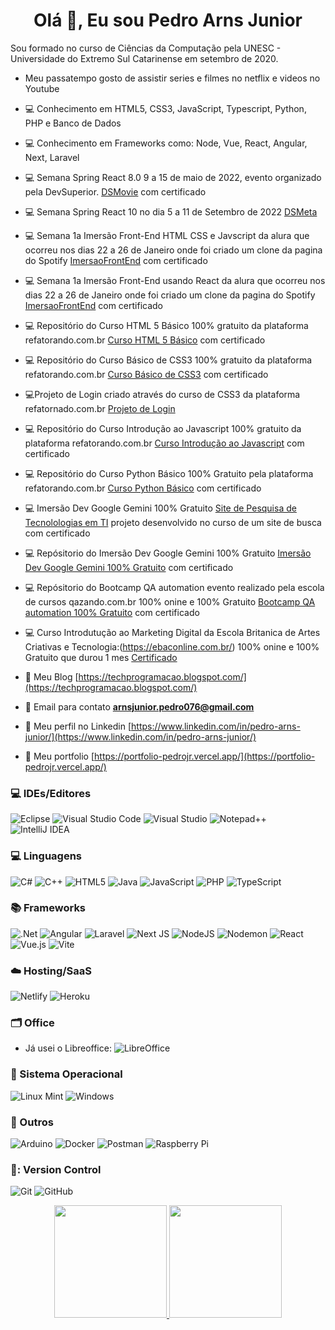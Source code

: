 <h1 align="center">Olá 👋, Eu sou Pedro Arns Junior</h1>

Sou formado no curso de Ciências da Computação pela UNESC - Universidade do Extremo Sul Catarinense em setembro de 2020.
 - Meu passatempo gosto de assistir series e filmes no netflix e videos no Youtube

 
 - :computer: Conhecimento em HTML5, CSS3, JavaScript, Typescript, Python, PHP e Banco de Dados
 - 💻 Conhecimento em Frameworks como: Node, Vue, React, Angular, Next, Laravel 
 - :computer: Semana Spring React 8.0 9 a 15 de maio de 2022, evento organizado pela DevSuperior. [DSMovie](https://dsmoviepj.netlify.app/) com certificado 
 - :computer: Semana Spring React 10 no dia 5 a 11 de Setembro de 2022 [DSMeta](https://github.com/pedrojunior079/dsmeta)
 - :computer: Semana 1a Imersão Front-End HTML CSS e Javscript da alura que ocorreu nos dias 22 a 26 de Janeiro onde foi criado um clone da pagina do Spotify [ImersaoFrontEnd](https://github.com/pedrojunior079/spotify-imersao-alura) com certificado
 - :computer: Semana 1a Imersão Front-End usando React da alura que ocorreu nos dias 22 a 26 de Janeiro onde foi criado um clone da pagina do Spotify [ImersaoFrontEnd](https://github.com/pedrojunior079/spotify-react) com certificado
 - :computer: Repositório do Curso HTML 5 Básico 100% gratuito da plataforma refatorando.com.br [Curso HTML 5 Básico](https://github.com/pedrojunior079/CursoHTML5) com certificado
 - :computer: Repositório do Curso Básico de CSS3 100% gratuito da plataforma refatorando.com.br [Curso Básico de CSS3](https://github.com/pedrojunior079/CursoCSS3) com certificado
 - :computer:Projeto de Login criado através do curso de CSS3 da plataforma refatornado.com.br [Projeto de Login](https://github.com/pedrojunior079/ProjetoLogin) 
 - :computer: Repositório do Curso Introdução ao Javascript 100% gratuito da plataforma refatorando.com.br [Curso Introdução ao Javascript](https://github.com/pedrojunior079/CursoJavaScript) com certificado
 - :computer: Repositório do Curso Python Básico 100% Gratuito pela plataforma refatorando.com.br [Curso Python Básico](https://github.com/pedrojunior079/CursoPython) com certificado
 - :computer: Imersão Dev Google Gemini 100% Gratuito [Site de Pesquisa de Tecnolologias em TI](https://imersao-lime-mu.vercel.app/) projeto desenvolvido no curso de um site de busca com certificado
 - :computer: Repósitorio do Imersão Dev Google Gemini 100% Gratuito [Imersão Dev Google Gemini 100% Gratuito](https://github.com/pedrojunior079/Imersao)  com certificado
 - :computer: Repósitorio do Bootcamp QA automation evento realizado pela escola de cursos qazando.com.br 100% onine e 100% Gratuito [Bootcamp QA automation 100% Gratuito](https://github.com/pedrojunior079/QAautomation)  com certificado
 - :computer: Curso Introdutução ao Marketing Digital da Escola Britanica de Artes Criativas e Tecnologia:(https://ebaconline.com.br/)  100% onine e 100% Gratuito que durou 1 mes [Certificado](https://github.com/pedrojunior079/certificados/blob/main/ebac-certificateIntroducao-ao-MarketingDigital.pdf)  
    
 - :page_with_curl: Meu Blog [https://techprogramacao.blogspot.com/](https://techprogramacao.blogspot.com/)

 - :email: Email para contato **arnsjunior.pedro076@gmail.com**

 - :page_with_curl: Meu perfil no Linkedin [https://www.linkedin.com/in/pedro-arns-junior/](https://www.linkedin.com/in/pedro-arns-junior/)
 - :page_with_curl: Meu portfolio [https://portfolio-pedrojr.vercel.app/](https://portfolio-pedrojr.vercel.app/)

### :computer: IDEs/Editores
![Eclipse](https://img.shields.io/badge/Eclipse-FE7A16.svg?style=for-the-badge&logo=Eclipse&logoColor=white)
![Visual Studio Code](https://img.shields.io/badge/Visual%20Studio%20Code-0078d7.svg?style=for-the-badge&logo=visual-studio-code&logoColor=white)
![Visual Studio](https://img.shields.io/badge/Visual%20Studio-5C2D91.svg?style=for-the-badge&logo=visual-studio&logoColor=white)
![Notepad++](https://img.shields.io/badge/Notepad++-90E59A.svg?style=for-the-badge&logo=notepad%2b%2b&logoColor=black)
![IntelliJ IDEA](https://img.shields.io/badge/IntelliJIDEA-000000.svg?style=for-the-badge&logo=intellij-idea&logoColor=white)


### :computer: Linguagens
![C#](https://img.shields.io/badge/c%23-%23239120.svg?style=for-the-badge&logo=c-sharp&logoColor=white)
![C++](https://img.shields.io/badge/c++-%2300599C.svg?style=for-the-badge&logo=c%2B%2B&logoColor=white)
![HTML5](https://img.shields.io/badge/html5-%23E34F26.svg?style=for-the-badge&logo=html5&logoColor=white)
![Java](https://img.shields.io/badge/java-%23ED8B00.svg?style=for-the-badge&logo=openjdk&logoColor=white)
![JavaScript](https://img.shields.io/badge/javascript-%23323330.svg?style=for-the-badge&logo=javascript&logoColor=%23F7DF1E)
![PHP](https://img.shields.io/badge/php-%23777BB4.svg?style=for-the-badge&logo=php&logoColor=white)
![TypeScript](https://img.shields.io/badge/typescript-%23007ACC.svg?style=for-the-badge&logo=typescript&logoColor=white)
 
### :books: Frameworks
![.Net](https://img.shields.io/badge/.NET-5C2D91?style=for-the-badge&logo=.net&logoColor=white)
![Angular](https://img.shields.io/badge/angular-%23DD0031.svg?style=for-the-badge&logo=angular&logoColor=white)
![Laravel](https://img.shields.io/badge/laravel-%23FF2D20.svg?style=for-the-badge&logo=laravel&logoColor=white)
![Next JS](https://img.shields.io/badge/Next-black?style=for-the-badge&logo=next.js&logoColor=white)
![NodeJS](https://img.shields.io/badge/node.js-6DA55F?style=for-the-badge&logo=node.js&logoColor=white)
![Nodemon](https://img.shields.io/badge/NODEMON-%23323330.svg?style=for-the-badge&logo=nodemon&logoColor=%BBDEAD)
![React](https://img.shields.io/badge/react-%2320232a.svg?style=for-the-badge&logo=react&logoColor=%2361DAFB)
![Vue.js](https://img.shields.io/badge/vuejs-%2335495e.svg?style=for-the-badge&logo=vuedotjs&logoColor=%234FC08D)
![Vite](https://img.shields.io/badge/vite-%23646CFF.svg?style=for-the-badge&logo=vite&logoColor=white)


### :cloud: Hosting/SaaS
![Netlify](https://img.shields.io/badge/netlify-%23000000.svg?style=for-the-badge&logo=netlify&logoColor=#00C7B7)
![Heroku](https://img.shields.io/badge/heroku-%23430098.svg?style=for-the-badge&logo=heroku&logoColor=white)


### :card_index_dividers: Office
- Já usei o Libreoffice: ![LibreOffice](https://img.shields.io/badge/LibreOffice-%2318A303?style=for-the-badge&logo=LibreOffice&logoColor=white)


### 💾 Sistema Operacional
	
  ![Linux Mint](https://img.shields.io/badge/Linux%20Mint-87CF3E?style=for-the-badge&logo=Linux%20Mint&logoColor=white)
  ![Windows](https://img.shields.io/badge/Windows-0078D6?style=for-the-badge&logo=windows&logoColor=white)

### :electric_plug: Outros
   ![Arduino](https://img.shields.io/badge/-Arduino-00979D?style=for-the-badge&logo=Arduino&logoColor=white)
   ![Docker](https://img.shields.io/badge/docker-%230db7ed.svg?style=for-the-badge&logo=docker&logoColor=white)
   ![Postman](https://img.shields.io/badge/Postman-FF6C37?style=for-the-badge&logo=postman&logoColor=white)
   ![Raspberry Pi](https://img.shields.io/badge/-RaspberryPi-C51A4A?style=for-the-badge&logo=Raspberry-Pi)

### 💾: Version Control
   ![Git](https://img.shields.io/badge/git-%23F05033.svg?style=for-the-badge&logo=git&logoColor=white)
   ![GitHub](https://img.shields.io/badge/github-%23121011.svg?style=for-the-badge&logo=github&logoColor=white)
     

<div align="center">
  <a href="https://github.com/pedrojunior079">
  <img height="180em" src="https://github-readme-stats.vercel.app/api?username=pedrojunior079&show_icons=true&theme=shadow_green&include_all_commits=true&count_private=true"/>
  <img height="180em" src="https://github-readme-stats.vercel.app/api/top-langs/?username=pedrojunior079&layout=compact&langs_count=7&theme=shadow_green"/>
</div>
  
  

